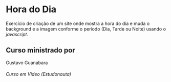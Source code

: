 # Hora do Dia
Exercício de criação de um site onde mostra a hora do dia e muda o background e a imagem conforme o período (Dia, Tarde ou Noite) usando o *javascript*.

## Curso ministrado por
Gustavo Guanabara

###### Curso em Video (Estudonauta)
